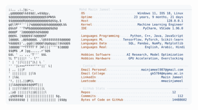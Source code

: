 <picture>
  <source srcset="https://raw.githubusercontent.com/mmazinjameel/mmazinjameel/main/dark_mode.svg?v=1756210874" media="(prefers-color-scheme: dark)">
  <img src="https://raw.githubusercontent.com/mmazinjameel/mmazinjameel/main/light_mode.svg?v=1756210874">
</picture>
